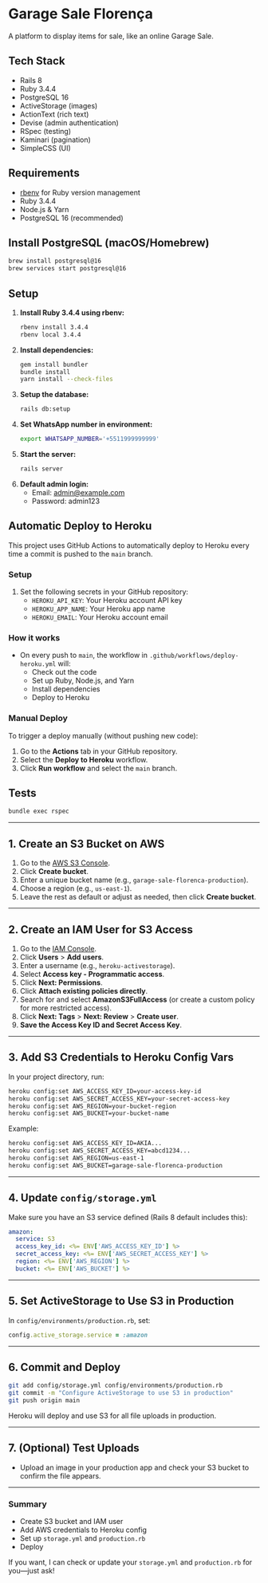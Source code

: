 # Garage Sale Florença

A platform to display items for sale, like an online Garage Sale.

## Tech Stack
- Rails 8
- Ruby 3.4.4
- PostgreSQL 16
- ActiveStorage (images)
- ActionText (rich text)
- Devise (admin authentication)
- RSpec (testing)
- Kaminari (pagination)
- SimpleCSS (UI)

## Requirements
- [rbenv](https://github.com/rbenv/rbenv) for Ruby version management
- Ruby 3.4.4
- Node.js & Yarn
- PostgreSQL 16 (recommended)

## Install PostgreSQL (macOS/Homebrew)
```bash
brew install postgresql@16
brew services start postgresql@16
```

## Setup
1. **Install Ruby 3.4.4 using rbenv:**
   ```bash
   rbenv install 3.4.4
   rbenv local 3.4.4
   ```
2. **Install dependencies:**
   ```bash
   gem install bundler
   bundle install
   yarn install --check-files
   ```
3. **Setup the database:**
   ```bash
   rails db:setup
   ```
4. **Set WhatsApp number in environment:**
   ```bash
   export WHATSAPP_NUMBER='+5511999999999'
   ```
5. **Start the server:**
   ```bash
   rails server
   ```
6. **Default admin login:**
   - Email: admin@example.com
   - Password: admin123

## Automatic Deploy to Heroku
This project uses GitHub Actions to automatically deploy to Heroku every time a commit is pushed to the `main` branch.

### Setup
1. Set the following secrets in your GitHub repository:
   - `HEROKU_API_KEY`: Your Heroku account API key
   - `HEROKU_APP_NAME`: Your Heroku app name
   - `HEROKU_EMAIL`: Your Heroku account email

### How it works
- On every push to `main`, the workflow in `.github/workflows/deploy-heroku.yml` will:
  - Check out the code
  - Set up Ruby, Node.js, and Yarn
  - Install dependencies
  - Deploy to Heroku

### Manual Deploy
To trigger a deploy manually (without pushing new code):
1. Go to the **Actions** tab in your GitHub repository.
2. Select the **Deploy to Heroku** workflow.
3. Click **Run workflow** and select the `main` branch.

## Tests
```bash
bundle exec rspec
```

---

## **1. Create an S3 Bucket on AWS**

1. Go to the [AWS S3 Console](https://s3.console.aws.amazon.com/s3/home).
2. Click **Create bucket**.
3. Enter a unique bucket name (e.g., `garage-sale-florenca-production`).
4. Choose a region (e.g., `us-east-1`).
5. Leave the rest as default or adjust as needed, then click **Create bucket**.

---

## **2. Create an IAM User for S3 Access**

1. Go to the [IAM Console](https://console.aws.amazon.com/iam/home).
2. Click **Users** > **Add users**.
3. Enter a username (e.g., `heroku-activestorage`).
4. Select **Access key - Programmatic access**.
5. Click **Next: Permissions**.
6. Click **Attach existing policies directly**.
7. Search for and select **AmazonS3FullAccess** (or create a custom policy for more restricted access).
8. Click **Next: Tags** > **Next: Review** > **Create user**.
9. **Save the Access Key ID and Secret Access Key**.

---

## **3. Add S3 Credentials to Heroku Config Vars**

In your project directory, run:

```bash
heroku config:set AWS_ACCESS_KEY_ID=your-access-key-id
heroku config:set AWS_SECRET_ACCESS_KEY=your-secret-access-key
heroku config:set AWS_REGION=your-bucket-region
heroku config:set AWS_BUCKET=your-bucket-name
```

Example:

```bash
heroku config:set AWS_ACCESS_KEY_ID=AKIA...
heroku config:set AWS_SECRET_ACCESS_KEY=abcd1234...
heroku config:set AWS_REGION=us-east-1
heroku config:set AWS_BUCKET=garage-sale-florenca-production
```

---

## **4. Update `config/storage.yml`**

Make sure you have an S3 service defined (Rails 8 default includes this):

```yaml
amazon:
  service: S3
  access_key_id: <%= ENV['AWS_ACCESS_KEY_ID'] %>
  secret_access_key: <%= ENV['AWS_SECRET_ACCESS_KEY'] %>
  region: <%= ENV['AWS_REGION'] %>
  bucket: <%= ENV['AWS_BUCKET'] %>
```

---

## **5. Set ActiveStorage to Use S3 in Production**

In `config/environments/production.rb`, set:

```ruby
config.active_storage.service = :amazon
```

---

## **6. Commit and Deploy**

```bash
git add config/storage.yml config/environments/production.rb
git commit -m "Configure ActiveStorage to use S3 in production"
git push origin main
```

Heroku will deploy and use S3 for all file uploads in production.

---

## **7. (Optional) Test Uploads**

- Upload an image in your production app and check your S3 bucket to confirm the file appears.

---

### **Summary**

- Create S3 bucket and IAM user
- Add AWS credentials to Heroku config
- Set up `storage.yml` and `production.rb`
- Deploy

If you want, I can check or update your `storage.yml` and `production.rb` for you—just ask!
